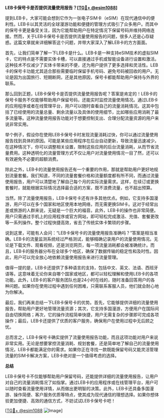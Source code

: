**LEB卡保号卡是否提供流量使用报告？[[TG💪+ @esim1088](https://t.me/s/esim1088)]**

提到LEB卡，大家可能会想到它作为一张电子SIM卡（eSIM）在现代通信中的便利性。LEB卡以其灵活的全球漫游功能和便捷的管理方式吸引了众多用户。而其中的保号卡更是备受关注，因为它能帮助用户在特定情况下保留号码并维持网络连接。然而，关于LEB卡保号卡是否提供流量使用报告的问题，很多人还是心存疑惑。这篇文章就来详细解答这个问题，并带大家深入了解LEB卡的方方面面。

首先，让我们简单了解一下LEB卡是什么。LEB卡是一种支持eSIM技术的虚拟SIM卡，它的特点是不需要实体卡槽，可以直接通过手机或智能设备进行设置和激活。这种技术不仅减少了实体卡带来的不便，还为用户提供了更多选择和灵活性。LEB卡的保号卡功能尤其适合那些需要临时保留手机号码、避免号码被回收的用户。无论是因为出国旅行、短期断网，还是其他原因，保号卡都能帮助用户保持与外界的联系。

那么回到正题，LEB卡保号卡是否提供流量使用报告呢？答案是肯定的！LEB卡的保号卡服务不仅能够帮助用户保留号码，还能实时监控流量使用情况。通过LEB卡的应用程序或者在线管理平台，用户可以随时查看自己的流量消耗情况。这其中包括了已经使用的流量总量、剩余流量以及具体的使用细节，比如哪些应用消耗了最多流量等。这种流量使用报告功能对于想要控制支出、合理分配流量资源的用户来说非常实用。

举个例子，假设你在使用LEB卡保号卡时发现流量消耗过快，你可以通过流量使用报告找到具体的原因。可能是某些应用程序在后台自动更新，导致流量迅速减少。在这种情况下，你可以调整相关设置，限制这些应用的后台流量消耗，从而节省流量费用。这种透明化的流量管理方式不仅让用户对流量使用情况一目了然，还可以有效避免不必要的超额消费。

除此之外，LEB卡的流量使用报告还有一个重要的作用，那就是帮助用户更好地规划流量套餐。我们知道，不同的流量套餐价格和流量额度都有所不同，而通过流量使用报告，用户可以清楚地了解自己每个月的实际流量需求。这样，在续订或更换套餐时，就能根据实际情况选择最合适的方案，既不浪费流量，也不超出预算。

当然，除了流量使用报告，LEB卡保号卡还有许多其他优点。例如，它支持多国漫游，用户可以在多个国家和地区使用本地网络，而无需更换SIM卡。这对于经常出差或旅游的人群来说，无疑是一个巨大的福音。此外，LEB卡的操作也非常简便。用户只需通过手机上的应用程序或官方网站，即可轻松完成激活、充值、套餐更改等一系列操作。整个过程快捷高效，省去了传统实体卡繁琐的步骤。

说到这里，可能有人会问：“LEB卡保号卡的流量使用报告准确吗？”答案是相当准确。LEB卡的流量监测系统经过严格测试，能够精确记录用户的流量使用情况。无论是下载文件、观看视频，还是浏览网页，每一项流量消耗都会被准确统计。而且，LEB卡的服务器分布在全球多个地区，确保了数据传输的稳定性和及时性。因此，用户可以完全放心地依赖流量使用报告来进行流量管理。

值得一提的是，LEB卡还提供了多种语言的支持，包括中文、英文、法语、西班牙语等。这意味着无论你来自哪个国家或地区，都可以轻松理解和使用LEB卡的各项功能。此外，LEB卡的客户服务团队也是24小时在线的，随时准备回答用户的各种问题。如果你在使用过程中遇到任何困难，只需联系客服人员，他们就会耐心地为你解决。

最后，我们再来总结一下LEB卡保号卡的优势。首先，它能够提供详细的流量使用报告，帮助用户更好地管理流量资源；其次，它支持多国漫游，方便用户在国际间自由切换网络；再次，它的操作流程简单快捷，用户无需复杂的步骤即可完成各项操作；最后，LEB卡还提供了优质的客户服务，确保用户在使用过程中无后顾之忧。

总而言之，LEB卡保号卡确实提供了流量使用报告功能，而且这项功能对用户来说非常实用。无论是想要掌控流量消耗、规划套餐，还是简单地了解自己的流量使用情况，LEB卡都能满足你的需求。如果你正在寻找一款既能保留号码又能灵活管理流量的SIM卡解决方案，LEB卡绝对是一个值得考虑的选择。

**总结**

LEB卡保号卡不仅能够帮助用户保留号码，还能提供详细的流量使用报告，让用户对自己的流量消耗情况了如指掌。通过LEB卡的应用程序或在线管理平台，用户可以随时查看流量使用详情，从而做出更明智的决策。此外，LEB卡还具备多国漫游、操作简便、客户服务优质等特点，使其成为现代通信的理想选择。如果你想体验更加便捷、高效的通信方式，不妨试试LEB卡保号卡吧！

[[TG💪+ @esim1088](https://t.me/s/esim1088) ![Image](https://i.postimg.cc/4NQfJmqS/Snipaste-2025-05-13-00-14-12.png)]